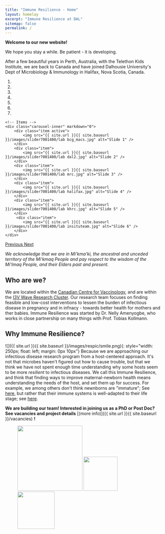 ```yaml
---
title: "Immune Resilience - Home"
layout: homelay
excerpt: "Immune Resilience at DAL"
sitemap: false
permalink: /
---
```


**Welcome to our new website!**

We hope you stay a while. Be patient - it is developing.   

After a few beautiful years in Perth, Australia, with the Telethon Kids Institute, we are back to Canada and have joined Dalhousie University's Dept of Microbiology & Immunology in Halifax, Nova Scotia, Canada.


<div markdown="0" id="carousel" class="carousel slide" data-ride="carousel" data-interval="4000" data-pause="hover" >
    <!-- Menu -->
    <ol class="carousel-indicators">
        <li data-target="#carousel" data-slide-to="0" class="active"></li>
        <li data-target="#carousel" data-slide-to="1"></li>
        <li data-target="#carousel" data-slide-to="2"></li>
        <li data-target="#carousel" data-slide-to="3"></li>
        <li data-target="#carousel" data-slide-to="4"></li>
        <li data-target="#carousel" data-slide-to="5"></li>
        <li data-target="#carousel" data-slide-to="6"></li>
    </ol>

    <!-- Items -->
    <div class="carousel-inner" markdown="0">
        <div class="item active">
            <img src="{{ site.url }}{{ site.baseurl }}/images/slider7001400/lab bcg_macs.jpg" alt="Slide 1" />
        </div>
        <div class="item">
            <img src="{{ site.url }}{{ site.baseurl }}/images/slider7001400/lab dal2.jpg" alt="Slide 2" />
        </div>
        <div class="item">
            <img src="{{ site.url }}{{ site.baseurl }}/images/slider7001400/lab mrc.jpg" alt="Slide 3" />
        </div>
        <div class="item">
            <img src="{{ site.url }}{{ site.baseurl }}/images/slider7001400/lab halifax.jpg" alt="Slide 4" />
        </div>
        <div class="item">
            <img src="{{ site.url }}{{ site.baseurl }}/images/slider7001400/lab khrc.jpg" alt="Slide 5" />
        </div>       
         <div class="item">
            <img src="{{ site.url }}{{ site.baseurl }}/images/slider7001400/lab insituteam.jpg" alt="Slide 6" />
        </div>
    </div>
  <a class="left carousel-control" href="#carousel" role="button" data-slide="prev">
    <span class="glyphicon glyphicon-chevron-left" aria-hidden="true"></span>
    <span class="sr-only">Previous</span>
  </a>
  <a class="right carousel-control" href="#carousel" role="button" data-slide="next">
    <span class="glyphicon glyphicon-chevron-right" aria-hidden="true"></span>
    <span class="sr-only">Next</span>
  </a>
</div>

*We acknowledge that we are in Mi'kma'ki, the ancestral and unceded territory of the Mi'kmaq People and pay respect to the wisdom of the Mi'lmaq People, and their Elders past and present.*

## Who are we?
We are located within the [Canadian Centre for Vaccinology](https://centerforvaccinology.ca/), and are within the [I3V Wave Research Cluster](https://dalhousiei3v.com/). Our research team focuses on finding feasible and low-cost interventions to lessen the burden of infectious disease in pregnancy and in infnacy - towards better health for mothers and ther babies. Immune Resilience was started by Dr. Nelly Amenyogbe, who works in close partnership on many things with Prof. Tobias Kollmann. 

## Why Immune Resilience?

![]({{ site.url }}{{ site.baseurl }}/images/respic/smile.png){: style="width: 250px; float: left; margin: 0px  10px"}
Because we are approaching our infectious disease research program from a host-centered approach. It's not that microbes haven't figured out how to cause trouble, but that we think we have not spent enough time understanding why some hosts seem to be more *resilient* to infectious diseases. We call this Immune Resilience, and think that finding ways to improve maternal-newborn health means understanding the needs of the host, and set them up for success. For example, we among others don't think newnborns are "immature"; See [here](https://www.frontiersin.org/journals/immunology/articles/10.3389/fimmu.2018.01077/full), but rather that their immune systems is well-adapted to their life stage; see [here](https://www.frontiersin.org/journals/immunology/articles/10.3389/fimmu.2018.01918/full).

 **We are  building our team! Interested in joining us as a PhD or Post Doc?  See vacancies and project details** [(more info)]({{ site.url }}{{ site.baseurl }}/vacancies) **!**




<figure class="fourth">
  <img src="{{ site.url }}{{ site.baseurl }}/images/logopic/Logo_NWO dal.png" style="width: 210px">
  <img src="{{ site.url }}{{ site.baseurl }}/images/logopic/Logo_NWO ccfv.png" style="width: 110px">
  <img src="{{ site.url }}{{ site.baseurl }}/images/logopic/Logo_NWO i3v.png" style="width: 120px">
</figure>
